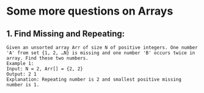 # Some more questions on Arrays

## 1. Find Missing and Repeating:
    Given an unsorted array Arr of size N of positive integers. One number 'A' from set {1, 2, …N} is missing and one number 'B' occurs twice in array. Find these two numbers.
    Example 1:
    Input: N = 2, Arr[] = {2, 2}
    Output: 2 1
    Explanation: Repeating number is 2 and smallest positive missing number is 1.
